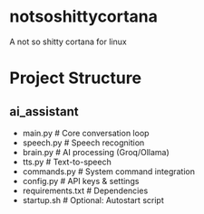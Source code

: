 # notsoshittycortana
A not so shitty cortana for linux
# Project Structure
## ai_assistant
  - main.py          # Core conversation loop
  - speech.py        # Speech recognition
  - brain.py         # AI processing (Groq/Ollama)
  - tts.py           # Text-to-speech
  - commands.py      # System command integration
  - config.py        # API keys & settings
  - requirements.txt # Dependencies
  - startup.sh       # Optional: Autostart script
  
